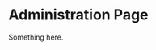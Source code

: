 [title]: # (Administration Page)
[tags]: # (XXX)
[priority]: # (1890)
# Administration Page
Something here.
